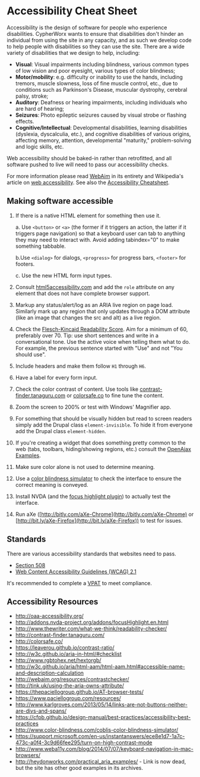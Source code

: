 # Accessibility Cheat Sheet

Accessibility is the design of software for people who experience disabilities. CypherWorx wants to ensure that disabilities don't hinder an individual from using the site in any capacity, and as such we develop code to help people with disabilities so they can use the site. There are a wide variety of disabilities that we design to help, including: 

- **Visual**: Visual impairments including blindness, various common types of low vision and poor eyesight, various types of color blindness;
- **Motor/mobility**: e.g. difficulty or inability to use the hands, including tremors, muscle slowness, loss of fine muscle control, etc., due to conditions such as Parkinson's Disease, muscular dystrophy, cerebral palsy, stroke;
- **Auditory**: Deafness or hearing impairments, including individuals who are hard of hearing;
- **Seizures**: Photo epileptic seizures caused by visual strobe or flashing effects.
- **Cognitive/Intellectual**: Developmental disabilities, learning disabilities (dyslexia, dyscalculia, etc.), and cognitive disabilities of various origins, affecting memory, attention, developmental "maturity," problem-solving and logic skills, etc.

Web accessibility should be baked-in rather than retrofitted, and all software pushed to live will need to pass our accessibility checks.

For more information please read [WebAim](https://webaim.org/) in its entirety and Wikipedia's article on [web accessibility](https://en.wikipedia.org/wiki/Web_accessibility). See also the [Accessibility Cheatsheet](https://moritzgiessmann.de/accessibility-cheatsheet/).

## Making software accessible ##

1. If there is a native HTML element for something then use it.

      a. Use `<button>` or `<a>` (the former if it triggers an action, the latter if it triggers page navigation) so that a keyboard user can tab to anything they may need to interact with. Avoid adding tabindex="0" to make something tabbable.

      b.Use `<dialog>` for dialogs, `<progress>` for progress bars, `<footer>` for footers.

      c. Use the new HTML form input types.

2. Consult [html5accessibility.com](https://www.html5accessibility.com/) and add the `role` attribute on any element that does not have complete browser support.

3. Markup any status/alert/log as an ARIA live region on page load. Similarly mark up any region that only updates through a DOM attribute (like an image that changes the src and alt) as a live region.

4. Check the [Flesch-Kincaid Readability Score](http://www.thewriter.com/what-we-think/readability-checker/). Aim for a minimum of 60, preferably over 70. Tip: use short sentences and write in a conversational tone. Use the active voice when telling them what to do. For example, the previous sentence started with "Use" and not "You should use".

5. Include headers and make them follow `H1` through `H6`.

6. Have a label for every form input.

7. Check the color contrast of content. Use tools like [contrast-finder.tanaguru.com](http://contrast-finder.tanaguru.com/) or [colorsafe.co](http://colorsafe.co/) to fine tune the content.

8. Zoom the screen to 200% or test with Windows' Magnifier app.

9. For something that should be visually hidden but read to screen readers simply add the Drupal class `element-invisible`. To hide it from everyone add the Drupal class `element-hidden`.

10. If you're creating a widget that does something pretty common to the web (tabs, toolbars, hiding/showing regions, etc.) consult the [OpenAjax Examples](http://oaa-accessibility.org/).

11. Make sure color alone is not used to determine meaning.

12. Use a [color blindness simulator](http://www.color-blindness.com/coblis-color-blindness-simulator/) to check the interface to ensure the correct meaning is conveyed.

13. Install NVDA (and the [focus highlight plugin](http://addons.nvda-project.org/addons/focusHighlight.en.html)) to actually test the interface.

14. Run aXe ([http://bitly.com/aXe-Chrome](http://bitly.com/aXe-Chrome) or [http://bit.ly/aXe-Firefox](http://bit.ly/aXe-Firefox)) to test for issues.

## Standards

There are various accessibility standards that websites need to pass.

- [Section 508](https://www.section508.gov/)
- [Web Content Accessibility Guidelines (WCAG) 2.1](https://www.w3.org/TR/WCAG21/)

It's recommended to complete a [VPAT](https://www.section508.gov/sell/vpat) to meet compliance.

## Accessibility Resources ##

* http://oaa-accessibility.org/
* http://addons.nvda-project.org/addons/focusHighlight.en.html
* http://www.thewriter.com/what-we-think/readability-checker/
* http://contrast-finder.tanaguru.com/
* http://colorsafe.co/
* https://leaverou.github.io/contrast-ratio/
* http://w3c.github.io/aria-in-html/#checklist
* http://www.rgbtohex.net/hextorgb/
* http://w3c.github.io/aria/html-aam/html-aam.html#accessible-name-and-description-calculation
* http://webaim.org/resources/contrastchecker/
* http://tink.uk/using-the-aria-owns-attribute/
* https://thepaciellogroup.github.io/AT-browser-tests/
* https://www.paciellogroup.com/resources/
* http://www.karlgroves.com/2013/05/14/links-are-not-buttons-neither-are-divs-and-spans/
* https://cfpb.github.io/design-manual/best-practices/accessibility-best-practices
* http://www.color-blindness.com/coblis-color-blindness-simulator/
* https://support.microsoft.com/en-us/instantanswers/ece8e1d7-1a7c-473c-a0f4-3c9d66fee295/turn-on-high-contrast-mode
* http://www.weba11y.com/blog/2014/07/07/keyboard-navigation-in-mac-browsers/
* http://heydonworks.com/practical_aria_examples/ - Link is now dead, but the site has other good examples in its archives.
